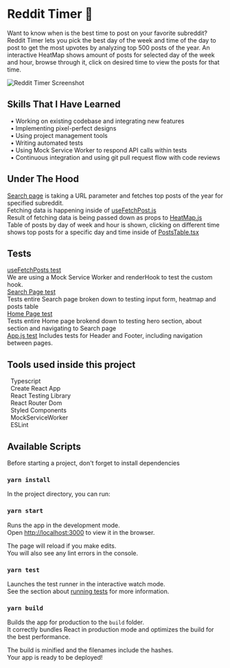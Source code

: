 # Reddit Timer 👋
Want to know when is the best time to post on your favorite subreddit?
Reddit Timer lets you pick the best day of the week and time of the day to post to get the most upvotes by analyzing top 500 posts of the year.
An interactive HeatMap shows amount of posts for selected day of the week and hour, browse through it, click on desired time to view the posts for that time.

![Reddit Timer Screenshot](https://user-images.githubusercontent.com/31379969/197903965-d267849a-68c2-4f59-931d-c5e5c655d93b.png)

## Skills That I Have Learned
&nbsp;&nbsp;• Working on existing codebase and integrating new features\
&nbsp;&nbsp;• Implementing pixel-perfect designs\
&nbsp;&nbsp;• Using project management tools\
&nbsp;&nbsp;• Writing automated tests\
&nbsp;&nbsp;• Using Mock Service Worker to respond API calls within tests\
&nbsp;&nbsp;• Continuous integration and using git pull request flow with code reviews

## Under The Hood
[Search page](https://github.com/egordanilov/reddit-timer/blob/main/src/pages/Search.tsx) is taking a URL parameter and fetches top posts of the year for specified subreddit.\
Fetching data is happening inside of [useFetchPost.js](https://github.com/egordanilov/reddit-timer/blob/main/src/hooks/useFetchPosts.tsx)\
Result of fetching data is being passed down as props to [HeatMap.js](https://github.com/egordanilov/reddit-timer/blob/main/src/components/HeatMap.tsx)\
Table of posts by day of week and hour is shown, clicking on different time shows top posts for a specific day and time inside of [PostsTable.tsx](https://github.com/egordanilov/reddit-timer/blob/main/src/components/PostsTable.tsx)

## Tests
[useFetchPosts test](https://github.com/egordanilov/reddit-timer/blob/main/src/__tests__/useFetchPosts.test.js)\
We are using a Mock Service Worker and renderHook to test the custom hook.\
[Search Page test](https://github.com/egordanilov/reddit-timer/blob/main/src/__tests__/SearchPage.test.js)\
Tests entire Search page broken down to testing input form, heatmap and posts table\
[Home Page test](https://github.com/egordanilov/reddit-timer/blob/main/src/__tests__/HomePage.test.js)\
Tests entire Home page brokend down to testing hero section, about section and navigating to Search page\
[App.js test](https://github.com/egordanilov/reddit-timer/blob/main/src/__tests__/App.test.js)
Includes tests for Header and Footer, including navigation between pages.

## Tools used inside this project
&nbsp;&nbsp;Typescript\
&nbsp;&nbsp;Create React App\
&nbsp;&nbsp;React Testing Library\
&nbsp;&nbsp;React Router Dom\
&nbsp;&nbsp;Styled Components\
&nbsp;&nbsp;MockServiceWorker\
&nbsp;&nbsp;ESLint

## Available Scripts
Before starting a project, don't forget to install dependencies
### `yarn install`

In the project directory, you can run:

### `yarn start`

Runs the app in the development mode.<br />
Open [http://localhost:3000](http://localhost:3000) to view it in the browser.

The page will reload if you make edits.<br />
You will also see any lint errors in the console.

### `yarn test`

Launches the test runner in the interactive watch mode.<br />
See the section about [running tests](https://facebook.github.io/create-react-app/docs/running-tests) for more information.

### `yarn build`

Builds the app for production to the `build` folder.<br />
It correctly bundles React in production mode and optimizes the build for the best performance.

The build is minified and the filenames include the hashes.<br />
Your app is ready to be deployed!
